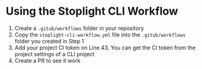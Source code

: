 # Using the Stoplight CLI Workflow

1. Create a `.gitub/workflows` folder in your repository
2. Copy the `stoplight-cli-workflow.yml` file into the `.gitub/workflows` folder you created in Step 1
3. Add your project CI token on Line 43. You can get the CI token from the project settings of a CLI project
4. Create a PR to see it work
